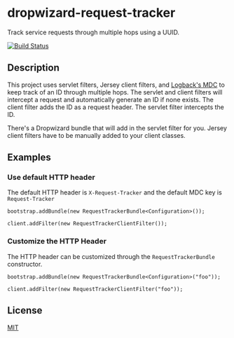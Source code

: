 # dropwizard-request-tracker

Track service requests through multiple hops using a UUID.

[![Build Status](https://travis-ci.org/service-enabled/dropwizard-request-tracker.svg?branch=master)](https://travis-ci.org/service-enabled/dropwizard-request-tracker)

## Description
This project uses servlet filters, Jersey client filters, and [Logback's MDC](http://logback.qos.ch/manual/mdc.html) to keep track of an ID through multiple hops.  The servlet and client filters will intercept a request and automatically generate an ID if none exists.  The client filter adds the ID as a request header.  The servlet filter intercepts the ID.

There's a Dropwizard bundle that will add in the servlet filter for you.  Jersey client filters have to be manually added to your client classes.


## Examples

### Use default HTTP header
The default HTTP header is `X-Request-Tracker` and the default MDC key is `Request-Tracker`

```
bootstrap.addBundle(new RequestTrackerBundle<Configuration>());
```
```
client.addFilter(new RequestTrackerClientFilter());
```

### Customize the HTTP Header
The HTTP header can be customized through the `RequestTrackerBundle` constructor.

```
bootstrap.addBundle(new RequestTrackerBundle<Configuration>("foo"));
```
```
client.addFilter(new RequestTrackerClientFilter("foo"));
```

## License
[MIT](https://github.com/service-enabled/dropwizard-request-tracker/blob/master/LICENSE)